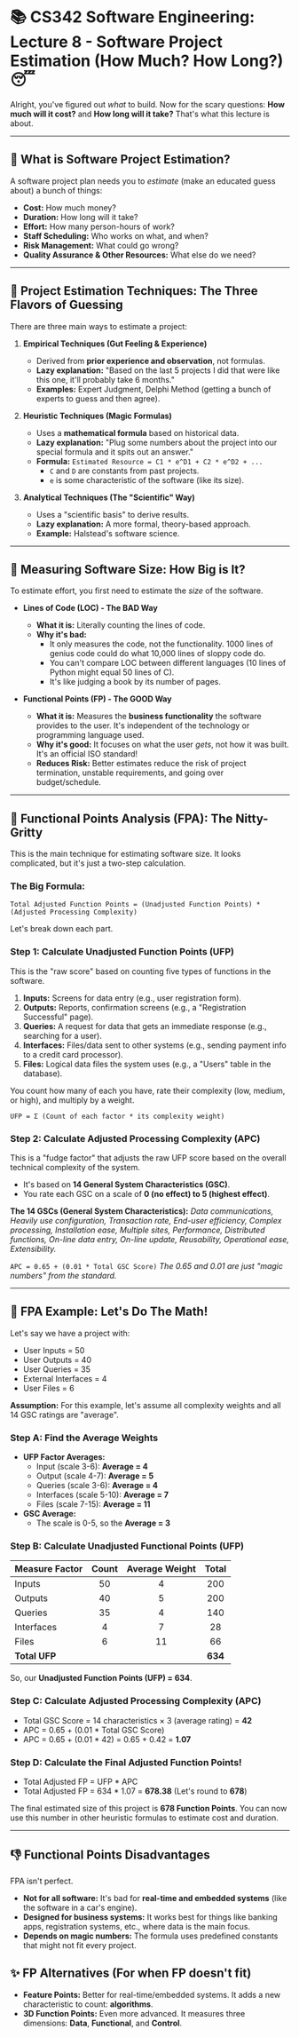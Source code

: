 # 📚 CS342 Software Engineering: Lecture 8 - Software Project Estimation (How Much? How Long?) 😴

Alright, you've figured out *what* to build. Now for the scary questions: **How much will it cost?** and **How long will it take?** That's what this lecture is about.

---

## 🎯 What is Software Project Estimation?

A software project plan needs you to *estimate* (make an educated guess about) a bunch of things:

*   **Cost:** How much money?
*   **Duration:** How long will it take?
*   **Effort:** How many person-hours of work?
*   **Staff Scheduling:** Who works on what, and when?
*   **Risk Management:** What could go wrong?
*   **Quality Assurance & Other Resources:** What else do we need?

---

## 🎲 Project Estimation Techniques: The Three Flavors of Guessing

There are three main ways to estimate a project:

1.  **Empirical Techniques (Gut Feeling & Experience)**
    *   Derived from **prior experience and observation**, not formulas.
    *   **Lazy explanation:** "Based on the last 5 projects I did that were like this one, it'll probably take 6 months."
    *   **Examples:** Expert Judgment, Delphi Method (getting a bunch of experts to guess and then agree).

2.  **Heuristic Techniques (Magic Formulas)**
    *   Uses a **mathematical formula** based on historical data.
    *   **Lazy explanation:** "Plug some numbers about the project into our special formula and it spits out an answer."
    *   **Formula:** `Estimated Resource = C1 * e^D1 + C2 * e^D2 + ...`
        *   `C` and `D` are constants from past projects.
        *   `e` is some characteristic of the software (like its size).

3.  **Analytical Techniques (The "Scientific" Way)**
    *   Uses a "scientific basis" to derive results.
    *   **Lazy explanation:** A more formal, theory-based approach.
    *   **Example:** Halstead's software science.

---

## 📏 Measuring Software Size: How Big is It?

To estimate effort, you first need to estimate the *size* of the software.

*   **Lines of Code (LOC) - The BAD Way**
    *   **What it is:** Literally counting the lines of code.
    *   **Why it's bad:**
        *   It only measures the code, not the functionality. 1000 lines of genius code could do what 10,000 lines of sloppy code do.
        *   You can't compare LOC between different languages (10 lines of Python might equal 50 lines of C).
        *   It's like judging a book by its number of pages.

*   **Functional Points (FP) - The GOOD Way**
    *   **What it is:** Measures the **business functionality** the software provides to the user. It's independent of the technology or programming language used.
    *   **Why it's good:** It focuses on what the user *gets*, not how it was built. It's an official ISO standard!
    *   **Reduces Risk:** Better estimates reduce the risk of project termination, unstable requirements, and going over budget/schedule.

---

## 🔬 Functional Points Analysis (FPA): The Nitty-Gritty

This is the main technique for estimating software size. It looks complicated, but it's just a two-step calculation.

### The Big Formula:

`Total Adjusted Function Points = (Unadjusted Function Points) * (Adjusted Processing Complexity)`

Let's break down each part.

### Step 1: Calculate Unadjusted Function Points (UFP)

This is the "raw score" based on counting five types of functions in the software.

1.  **Inputs:** Screens for data entry (e.g., user registration form).
2.  **Outputs:** Reports, confirmation screens (e.g., a "Registration Successful" page).
3.  **Queries:** A request for data that gets an immediate response (e.g., searching for a user).
4.  **Interfaces:** Files/data sent to other systems (e.g., sending payment info to a credit card processor).
5.  **Files:** Logical data files the system uses (e.g., a "Users" table in the database).

You count how many of each you have, rate their complexity (low, medium, or high), and multiply by a weight.

`UFP = Σ (Count of each factor * its complexity weight)`

### Step 2: Calculate Adjusted Processing Complexity (APC)

This is a "fudge factor" that adjusts the raw UFP score based on the overall technical complexity of the system.

*   It's based on **14 General System Characteristics (GSC)**.
*   You rate each GSC on a scale of **0 (no effect) to 5 (highest effect)**.

**The 14 GSCs (General System Characteristics):**
*Data communications, Heavily use configuration, Transaction rate, End-user efficiency, Complex processing, Installation ease, Multiple sites, Performance, Distributed functions, On-line data entry, On-line update, Reusability, Operational ease, Extensibility.*

`APC = 0.65 + (0.01 * Total GSC Score)`
*The 0.65 and 0.01 are just "magic numbers" from the standard.*

---

## 🔢 FPA Example: Let's Do The Math!

Let's say we have a project with:
*   User Inputs = 50
*   User Outputs = 40
*   User Queries = 35
*   External Interfaces = 4
*   User Files = 6

**Assumption:** For this example, let's assume all complexity weights and all 14 GSC ratings are "average".

### Step A: Find the Average Weights

*   **UFP Factor Averages:**
    *   Input (scale 3-6): **Average = 4**
    *   Output (scale 4-7): **Average = 5**
    *   Queries (scale 3-6): **Average = 4**
    *   Interfaces (scale 5-10): **Average = 7**
    *   Files (scale 7-15): **Average = 11**
*   **GSC Average:**
    *   The scale is 0-5, so the **Average = 3**

### Step B: Calculate Unadjusted Functional Points (UFP)

| Measure Factor | Count | Average Weight |  Total  |
| :------------- | :---: | :------------: | :-----: |
| Inputs         |  50   |       4        |   200   |
| Outputs        |  40   |       5        |   200   |
| Queries        |  35   |       4        |   140   |
| Interfaces     |   4   |       7        |   28    |
| Files          |   6   |       11       |   66    |
| **Total UFP**  |       |                | **634** |

So, our **Unadjusted Function Points (UFP) = 634**.

### Step C: Calculate Adjusted Processing Complexity (APC)

*   Total GSC Score = 14 characteristics × 3 (average rating) = **42**
*   APC = 0.65 + (0.01 * Total GSC Score)
*   APC = 0.65 + (0.01 * 42) = 0.65 + 0.42 = **1.07**

### Step D: Calculate the Final Adjusted Function Points!

*   Total Adjusted FP = UFP * APC
*   Total Adjusted FP = 634 * 1.07 = **678.38** (Let's round to **678**)

The final estimated size of this project is **678 Function Points**. You can now use this number in other heuristic formulas to estimate cost and duration.



---

## 👎 Functional Points Disadvantages

FPA isn't perfect.

*   **Not for all software:** It's bad for **real-time and embedded systems** (like the software in a car's engine).
*   **Designed for business systems:** It works best for things like banking apps, registration systems, etc., where data is the main focus.
*   **Depends on magic numbers:** The formula uses predefined constants that might not fit every project.

## ✨ FP Alternatives (For when FP doesn't fit)

*   **Feature Points:** Better for real-time/embedded systems. It adds a new characteristic to count: **algorithms**.
*   **3D Function Points:** Even more advanced. It measures three dimensions: **Data**, **Functional**, and **Control**.